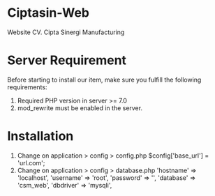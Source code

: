 # Ciptasin-Web
Website CV. Cipta Sinergi Manufacturing

# Server Requirement
Before starting to install our item, make sure you fulfill the following requirements:
1. Required PHP version in server >= 7.0
2. mod_rewrite must be enabled in the server.

# Installation
1. Change on application > config > config.php 
		$config['base_url'] = 'url.com';
2. Change on application > config > database.php
		'hostname' => 'localhost',
		'username' => 'root',
		'password' => '',
		'database' => 'csm_web',
		'dbdriver' => 'mysqli',